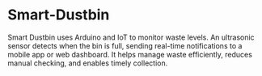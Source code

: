 # Smart-Dustbin
Smart Dustbin uses Arduino and IoT to monitor waste levels. An ultrasonic sensor detects when the bin is full, sending real-time notifications to a mobile app or web dashboard. It helps manage waste efficiently, reduces manual checking, and enables timely collection.
